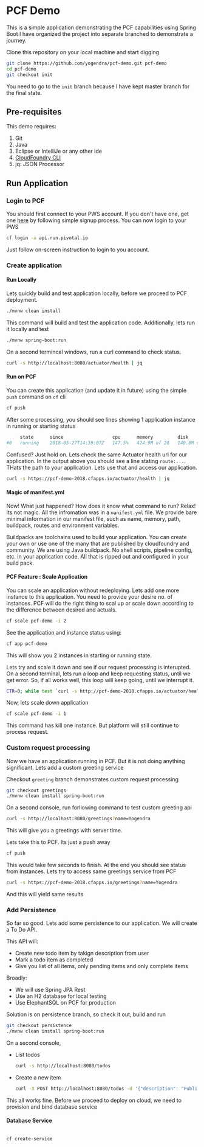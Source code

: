 # PCF Demo

This is a simple application demonstrating the PCF capabilities using Spring Boot
I have organized the project into separate branched to demonstrate a journey.

Clone this repository on your local machine and start digging

``` bash
git clone https://github.com/yogendra/pcf-demo.git pcf-demo
cd pcf-demo
git checkout init
```

You need to go to the `init` branch because I have kept master branch for the final state.

## Pre-requisites

This demo requires:

1. Git
1. Java
1. Eclipse or IntelliJe or any other ide
1. [CloudFoundry CLI][cf-cli-download]
1. jq: JSON Processor

## Run Application 

### Login to PCF
You should first connect to your PWS account. If you don't have one, get one [here][pcf-signup] by following simple signup process.
You can now login to your PWS

``` bash 
cf login -a api.run.pivotal.io
```

Just follow on-screen instruction to login to you account.

### Create application

#### Run Locally

Lets quickly build and test application locally, before we proceed to PCF deployment.

```bash
./mvnw clean install
```

This command will build and test the application code. Additionally, lets run it locally and test

```bash
./mvnw spring-boot:run
```

On a second termincal windows, run a curl command to check status.

```bash
curl -s http://localhost:8080/actuator/health | jq

```

#### Run on PCF

You can create this application (and update it in future) using the simple `push` command on `cf` cli

```bash
cf push
```

After some processing, you should see lines showing 1 application instance in running or starting status
```bash
     state      since                  cpu      memory         disk           details
#0   running    2018-05-27T14:39:07Z   147.5%   424.9M of 2G   140.6M of 1G
``` 

Confused? Just hold on. Lets check the same Actuator health url for our application. In the output above you should see a line stating `route:...`. THats the path to your application. Lets use that and access our application.

```bash 
curl -s https://pcf-demo-2018.cfapps.io/actuator/health | jq
```

#### Magic of manifest.yml

Now! What just happened? How does it know what command to run?  Relax! Its not magic. All the infromation was in a `manifest.yml` file. We provide bare minimal information in our manifest file, such as name, memory, path, buildpack, routes and environment variables. 

Buildpacks are toolchains used to build your application. You can create your own or use one of the many that are published by cloudfoundry and community. We are using Java buildpack. No shell scripts, pipeline config, etc. in your application code. All that is ripped out and configured in your build pack. 


#### PCF Feature : Scale Application

You can scale an application without redeploying. Lets add one more instance to this application. You need to provide your desire no. of instances. PCF will do the right thing to scal up or scale down according to the difference between desired and actuals.

```bash
cf scale pcf-demo -i 2
```

See the application and instance status using:

```bash
cf app pcf-demo
```
This will show you 2 instances in starting or running state.

Lets try and scale it down and see if our request processing is interupted. On a second terminal, lets run a loop and keep requesting status, until we get error. So, if all works well, this loop will keep going, until we interrupt it.

```bash
CTR=0; while test `curl -s http://pcf-demo-2018.cfapps.io/actuator/health | jq -r .status` = 'UP' ; do ((CTR++)); echo "Request#: $CTR"; done
```

Now, lets scale down application

``` bash
cf scale pcf-demo -i 1
```

This command has kill one instance. But platform will still continue to process request.


### Custom request processing

Now we have an application running in PCF. But it is not doing anything significant. 
Lets add a custom greeting service

Checkout `greeting` branch demonstrates custom request processing

``` bash 
git checkout greetings
./mvnw clean install spring-boot:run
```

On a second console, run forllowing command to test custom greeting api

```bash
curl -s http://localhost:8080/greetings?name=Yogendra
```

This will give you a greetings with server time.

Lets take this to PCF. Its just a push away

```bash
cf push
``` 
This would take few seconds to finish. At the end you should see status from instances.
Lets try to access same greetings service from PCF

```bash
curl -s https://pcf-demo-2018.cfapps.io/greetings?name=Yogendra
```
And this will yield same results


### Add Persistence

So far so good. Lets add some persistence to our application. We will create a To Do API.

This API will:

* Create new todo item by takign description from user
* Mark a todo item as completed
* Give you list of all items, only pending items and only complete items

Broadly: 
* We will use Spring JPA Rest
* Use an H2 database for local testing
* Use ElephantSQL on PCF for production


Solution is on persistence branch, so check it out, build and run

``` bash
git checkout persistence
./mvnw clean install spring-boot:run
```

On a second console, 

* List todos
    ```bash
    curl -s http://localhost:8080/todos
    ``` 
* Create a new item
    ```bash
    curl -X POST http://localhost:8080/todos -d '{"description": "Publish Repo"}' 
    ```

This all works fine. Before we proceed to deploy on cloud, we need to provision and bind database service

#### Database Service

```bash

cf create-service
```


[pcf-signup]: https://try.run.pivotal.io/homepage
[cf-cli-download]: https://docs.cloudfoundry.org/cf-cli/install-go-cli.html
